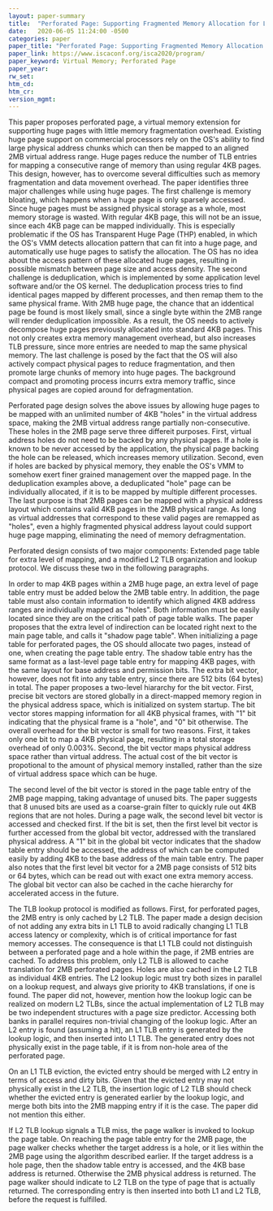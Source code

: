 ```yaml
---
layout: paper-summary
title:  "Perforated Page: Supporting Fragmented Memory Allocation for Large Pages"
date:   2020-06-05 11:24:00 -0500
categories: paper
paper_title: "Perforated Page: Supporting Fragmented Memory Allocation for Large Pages"
paper_link: https://www.iscaconf.org/isca2020/program/
paper_keyword: Virtual Memory; Perforated Page
paper_year: 
rw_set:
htm_cd:
htm_cr:
version_mgmt:
---
```


This paper proposes perforated page, a virtual memory extension for supporting huge pages with little memory fragmentation
overhead. Existing huge page support on commercial processors rely on the OS's ability to find large physical address 
chunks which can then be mapped to an aligned 2MB virtual address range. Huge pages reduce the number of TLB entries
for mapping a consecutive range of memory than using regular 4KB pages. This design, however, has to overcome several 
difficulties such as memory fragmentation and data movement overhead. The paper identifies three major challenges 
while using huge pages. The first challenge is memory bloating, which happens when a huge page is only sparsely accessed.
Since huge pages must be assigned physical storage as a whole, most memory storage is wasted. With regular 4KB page,
this will not be an issue, since each 4KB page can be mapped individually. This is especially problematic if the OS
has Transparent Huge Page (THP) enabled, in which the OS's VMM detects allocation pattern that can fit into a huge page,
and automatically use huge pages to satisfy the allocation. The OS has no idea about the access pattern of these allocated
huge pages, resulting in possible mismatch between page size and access density.
The second challenge is deduplication, which is implemented by some application level software and/or the OS kernel.
The deduplication process tries to find identical pages mapped by different processes, and then remap them to the same
physical frame. With 2MB huge page, the chance that an iddentical page be found is most likely small, since a single byte
within the 2MB range will render deduplication impossible. As a result, the OS needs to actively decompose huge pages 
previously allocated into standard 4KB pages. This not only creates extra memory management overhead, but also increases
TLB pressure, since more entries are needed to map the same physical memory. 
The last challenge is posed by the fact that the OS will also actively compact physical pages to reduce fragmentation,
and then promote large chunks of memory into huge pages. The background compact and promoting process incurrs extra 
memory traffic, since physical pages are copied around for defragmentation. 

Perforated page design solves the above issues by allowing huge pages to be mapped with an unlimited number of 4KB "holes" 
in the virtual address space, making the 2MB virtual address range partially non-consecutive. These holes in the 2MB page
serve three differeit purposes. First, virtual address holes do not need to be backed by any physical pages. If a hole
is known to be never accessed by the application, the physical page backing the hole can be released, which increases
memory utilization. Second, even if holes are backed by physical memory, they enable the OS's VMM to somehow exert finer
grained management over the mapped page. In the deduplication examples above, a deduplicated "hole" page can be individually 
allocated, if it is to be mapped by multiple different processes. The last purpose is that 2MB pages can be mapped with
a physical address layout which contains valid 4KB pages in the 2MB physical range. As long as virtual addresses that
correspond to these valid pages are remapped as "holes", even a highly fragmented physical address layout could support
huge page mapping, eliminating the need of memory defragmentation.

Perforated design consists of two major components: Extended page table for extra level of mapping, and a modified L2
TLB organization and lookup protocol. We discuss these two in the following paragraphs.

In order to map 4KB pages within a 2MB huge page, an extra level of page table entry must be added below the 2MB table
entry. In addition, the page table must also contain information to identify which aligned 4KB address ranges are 
individually mapped as "holes". Both information must be easily located since they are on the critical path of 
page table walks. The paper proposes that the extra level of indirection can be located right next to the main
page table, and calls it "shadow page table". When initializing a page table for perforated pages, the OS should
allocate two pages, instead of one, when creating the page table entry. The shadow table entry has the same format
as a last-level page table entry for mapping 4KB pages, with the same layout for base address and permission bits.
The extra bit vector, however, does not fit into any table entry, since there are 512 bits (64 bytes) in total.
The paper proposes a two-level hiararchy for the bit vector. First, precise bit vectors are stored globally in a direct-mapped
memory region in the physical address space, which is initialized on system startup. The bit vector stores mapping
information for all 4KB physical frames, with "1" bit indicating that the physical frame is a "hole", and "0" bit
otherwise. The overall overhead for the bit vector is small for two reasons. First, it takes only one bit to map a 4KB 
physical page, resulting in a total storage overhead of only 0.003%. Second, the bit vector maps physical address space
rather than virtual address. The actual cost of the bit vector is propotional to the amount of physical memory installed,
rather than the size of virtual address space which can be huge.

The second level of the bit vector is stored in the page table entry of the 2MB page mapping, taking advantage of unused
bits. The paper suggests that 8 unused bits are used as a coarse-grain filter to quickly rule out 4KB regions that are 
not holes. During a page walk, the second level bit vector is accessed and checked first. If the bit is set, then the 
first level bit vector is further accessed from the global bit vector, addressed with the translared physical address.
A "1" bit in the global bit vector indicates that the shadow table entry should be accessed, the address of which can 
be computed easily by adding 4KB to the base address of the main table entry. The paper also notes that the first level
bit vector for a 2MB page consists of 512 bits or 64 bytes, which can be read out with exact one extra memory access.
The global bit vector can also be cached in the cache hierarchy for accelerated access in the future.

The TLB lookup protocol is modified as follows. First, for perforated pages, the 2MB entry is only cached by L2 TLB.
The paper made a design decision of not adding any extra bits in L1 TLB to avoid radically changing L1 TLB access 
latency or complexity, which is of critical importance for fast memory accesses. The consequence is that L1 TLB could
not distinguish between a perforated page and a hole within the page, if 2MB entries are cached. To address this problem,
only L2 TLB is allowed to cache translation for 2MB perforated pages. Holes are also cached in the L2 TLB as individual
4KB entries. The L2 lookup logic must try both sizes in parallel on a lookup request, and always give priority to 4KB
translations, if one is found. The paper did not, however, mention how the lookup logic can be realized on modern L2 TLBs, 
since the actual implementation of L2 TLB may be two independent structures with a page size predictor. Accessing both
banks in parallel requires non-trivial changing of the lookup logic. After an L2 entry is found (assuming a hit), 
an L1 TLB entry is generated by the lookup logic, and then inserted into L1 TLB. The generated entry does not physically 
exist in the page table, if it is from non-hole area of the perforated page. 

On an L1 TLB eviction, the evicted entry should be merged with L2 entry in terms of access and dirty bits. Given that
the evicted entry may not physically exist in the L2 TLB, the insertion logic of L2 TLB should check whether the 
evicted entry is generated earlier by the lookup logic, and merge both bits into the 2MB mapping entry if it is the case.
The paper did not mention this either.

If L2 TLB lookup signals a TLB miss, the page walker is invoked to lookup the page table. On reaching the page table entry
for the 2MB page, the page walker checks whether the target address is a hole, or it lies within the 2MB page using the 
algorithm described earlier. If the target address is a hole page, then the shadow table entry is accessed, and the 4KB
base address is returned. Otherwise the 2MB physical address is returned. The page walker should indicate to L2 TLB on
the type of page that is actually returned. The corresponding entry is then inserted into both L1 and L2 TLB, before 
the request is fulfilled.
